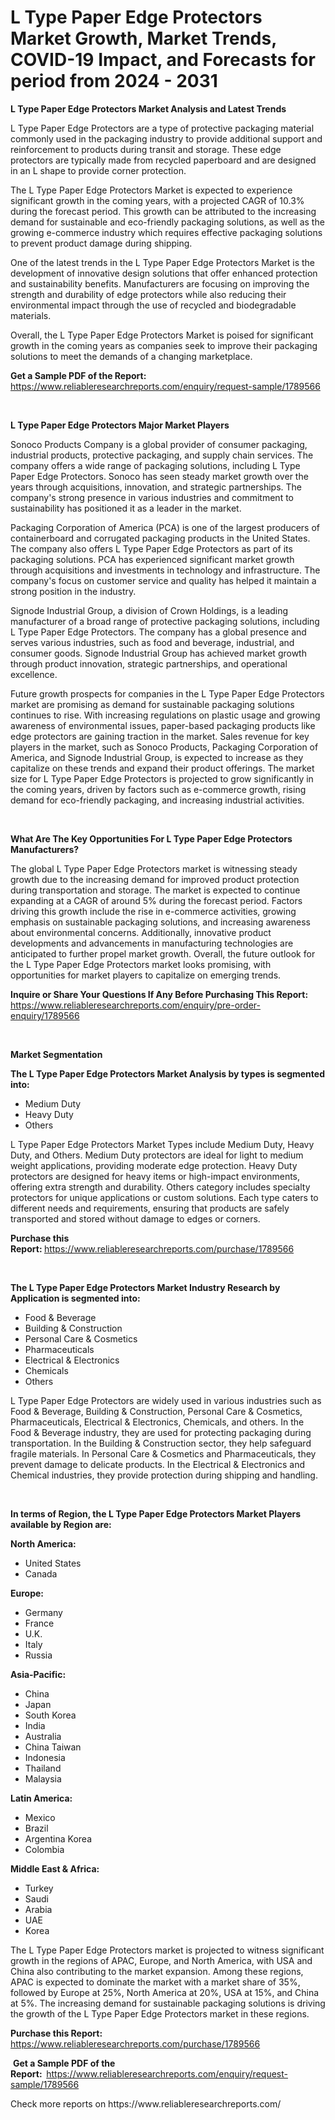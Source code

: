 <p><h1>L Type Paper Edge Protectors Market Growth, Market Trends, COVID-19 Impact, and Forecasts for period from 2024 - 2031</h1></p><p><strong>L Type Paper Edge Protectors Market Analysis and Latest Trends</strong></p>
<p><p>L Type Paper Edge Protectors are a type of protective packaging material commonly used in the packaging industry to provide additional support and reinforcement to products during transit and storage. These edge protectors are typically made from recycled paperboard and are designed in an L shape to provide corner protection.</p><p>The L Type Paper Edge Protectors Market is expected to experience significant growth in the coming years, with a projected CAGR of 10.3% during the forecast period. This growth can be attributed to the increasing demand for sustainable and eco-friendly packaging solutions, as well as the growing e-commerce industry which requires effective packaging solutions to prevent product damage during shipping.</p><p>One of the latest trends in the L Type Paper Edge Protectors Market is the development of innovative design solutions that offer enhanced protection and sustainability benefits. Manufacturers are focusing on improving the strength and durability of edge protectors while also reducing their environmental impact through the use of recycled and biodegradable materials.</p><p>Overall, the L Type Paper Edge Protectors Market is poised for significant growth in the coming years as companies seek to improve their packaging solutions to meet the demands of a changing marketplace.</p></p>
<p><strong>Get a Sample PDF of the Report:&nbsp;</strong> <a href="https://www.reliableresearchreports.com/enquiry/request-sample/1789566">https://www.reliableresearchreports.com/enquiry/request-sample/1789566</a></p>
<p>&nbsp;</p>
<p><strong>L Type Paper Edge Protectors Major Market Players</strong></p>
<p><p>Sonoco Products Company is a global provider of consumer packaging, industrial products, protective packaging, and supply chain services. The company offers a wide range of packaging solutions, including L Type Paper Edge Protectors. Sonoco has seen steady market growth over the years through acquisitions, innovation, and strategic partnerships. The company's strong presence in various industries and commitment to sustainability has positioned it as a leader in the market.</p><p>Packaging Corporation of America (PCA) is one of the largest producers of containerboard and corrugated packaging products in the United States. The company also offers L Type Paper Edge Protectors as part of its packaging solutions. PCA has experienced significant market growth through acquisitions and investments in technology and infrastructure. The company's focus on customer service and quality has helped it maintain a strong position in the industry.</p><p>Signode Industrial Group, a division of Crown Holdings, is a leading manufacturer of a broad range of protective packaging solutions, including L Type Paper Edge Protectors. The company has a global presence and serves various industries, such as food and beverage, industrial, and consumer goods. Signode Industrial Group has achieved market growth through product innovation, strategic partnerships, and operational excellence.</p><p>Future growth prospects for companies in the L Type Paper Edge Protectors market are promising as demand for sustainable packaging solutions continues to rise. With increasing regulations on plastic usage and growing awareness of environmental issues, paper-based packaging products like edge protectors are gaining traction in the market. Sales revenue for key players in the market, such as Sonoco Products, Packaging Corporation of America, and Signode Industrial Group, is expected to increase as they capitalize on these trends and expand their product offerings. The market size for L Type Paper Edge Protectors is projected to grow significantly in the coming years, driven by factors such as e-commerce growth, rising demand for eco-friendly packaging, and increasing industrial activities.</p></p>
<p>&nbsp;</p>
<p><strong>What Are The Key Opportunities For L Type Paper Edge Protectors Manufacturers?</strong></p>
<p><p>The global L Type Paper Edge Protectors market is witnessing steady growth due to the increasing demand for improved product protection during transportation and storage. The market is expected to continue expanding at a CAGR of around 5% during the forecast period. Factors driving this growth include the rise in e-commerce activities, growing emphasis on sustainable packaging solutions, and increasing awareness about environmental concerns. Additionally, innovative product developments and advancements in manufacturing technologies are anticipated to further propel market growth. Overall, the future outlook for the L Type Paper Edge Protectors market looks promising, with opportunities for market players to capitalize on emerging trends.</p></p>
<p><strong>Inquire or Share Your Questions If Any Before Purchasing This Report:</strong> <a href="https://www.reliableresearchreports.com/enquiry/pre-order-enquiry/1789566">https://www.reliableresearchreports.com/enquiry/pre-order-enquiry/1789566</a></p>
<p>&nbsp;</p>
<p><strong>Market Segmentation</strong></p>
<p><strong>The L Type Paper Edge Protectors Market Analysis by types is segmented into:</strong></p>
<p><ul><li>Medium Duty</li><li>Heavy Duty</li><li>Others</li></ul></p>
<p><p>L Type Paper Edge Protectors Market Types include Medium Duty, Heavy Duty, and Others. Medium Duty protectors are ideal for light to medium weight applications, providing moderate edge protection. Heavy Duty protectors are designed for heavy items or high-impact environments, offering extra strength and durability. Others category includes specialty protectors for unique applications or custom solutions. Each type caters to different needs and requirements, ensuring that products are safely transported and stored without damage to edges or corners.</p></p>
<p><strong>Purchase this Report:&nbsp;</strong><a href="https://www.reliableresearchreports.com/purchase/1789566">https://www.reliableresearchreports.com/purchase/1789566</a></p>
<p>&nbsp;</p>
<p><strong>The L Type Paper Edge Protectors Market Industry Research by Application is segmented into:</strong></p>
<p><ul><li>Food & Beverage</li><li>Building & Construction</li><li>Personal Care & Cosmetics</li><li>Pharmaceuticals</li><li>Electrical & Electronics</li><li>Chemicals</li><li>Others</li></ul></p>
<p><p>L Type Paper Edge Protectors are widely used in various industries such as Food & Beverage, Building & Construction, Personal Care & Cosmetics, Pharmaceuticals, Electrical & Electronics, Chemicals, and others. In the Food & Beverage industry, they are used for protecting packaging during transportation. In the Building & Construction sector, they help safeguard fragile materials. In Personal Care & Cosmetics and Pharmaceuticals, they prevent damage to delicate products. In the Electrical & Electronics and Chemical industries, they provide protection during shipping and handling.</p></p>
<p>&nbsp;</p>
<p><strong>In terms of Region, the L Type Paper Edge Protectors Market Players available by Region are:</strong></p>
<p>
    <p> <strong> North America: </strong>
        <ul>
            <li>United States</li>
            <li>Canada</li>
        </ul>
        </p> 
    <p> <strong> Europe: </strong>
        <ul>
            <li>Germany</li>
            <li>France</li>
            <li>U.K.</li>
            <li>Italy</li>
            <li>Russia</li>
        </ul>
        </p> 
    <p> <strong> Asia-Pacific: </strong>
        <ul>
            <li>China</li>
            <li>Japan</li>
            <li>South Korea</li>
            <li>India</li>
            <li>Australia</li>
            <li>China Taiwan</li>
            <li>Indonesia</li>
            <li>Thailand</li>
            <li>Malaysia</li>
        </ul>
        </p> 
    <p> <strong> Latin America: </strong>
        <ul>
            <li>Mexico</li>
            <li>Brazil</li>
            <li>Argentina Korea</li>
            <li>Colombia</li>
        </ul>
        </p> 
    <p> <strong> Middle East & Africa: </strong>
        <ul>
            <li>Turkey</li>
            <li>Saudi</li>
            <li>Arabia</li>
            <li>UAE</li>
            <li>Korea</li>
        </ul>
    </p>
    </p>
<p><p>The L Type Paper Edge Protectors market is projected to witness significant growth in the regions of APAC, Europe, and North America, with USA and China also contributing to the market expansion. Among these regions, APAC is expected to dominate the market with a market share of 35%, followed by Europe at 25%, North America at 20%, USA at 15%, and China at 5%. The increasing demand for sustainable packaging solutions is driving the growth of the L Type Paper Edge Protectors market in these regions.</p></p>
<p><strong>Purchase this Report: </strong><a href="https://www.reliableresearchreports.com/purchase/1789566">https://www.reliableresearchreports.com/purchase/1789566</a></p>
<p>&nbsp;<strong>Get a Sample PDF of the Report:&nbsp;&nbsp;</strong><a href="https://www.reliableresearchreports.com/enquiry/request-sample/1789566">https://www.reliableresearchreports.com/enquiry/request-sample/1789566</a></p>
<p><strong></strong></p>
<p>Check more reports on https://www.reliableresearchreports.com/</p>